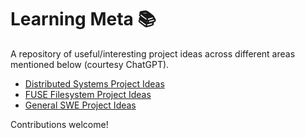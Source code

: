 # Learning Meta 📚

A repository of useful/interesting project ideas across different areas mentioned below (courtesy ChatGPT).

- [Distributed Systems Project Ideas](distributedsystems.md)
- [FUSE Filesystem Project Ideas](fusefs.md)
- [General SWE Project Ideas](general-swe-projects.md)

Contributions welcome!
